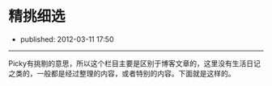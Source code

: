 # 精挑细选

- published: 2012-03-11 17:50

----------------------

Picky有挑剔的意思，所以这个栏目主要是区别于博客文章的，这里没有生活日记之类的，一般都是经过整理的内容，或者特别的内容。下面就是这样的。
